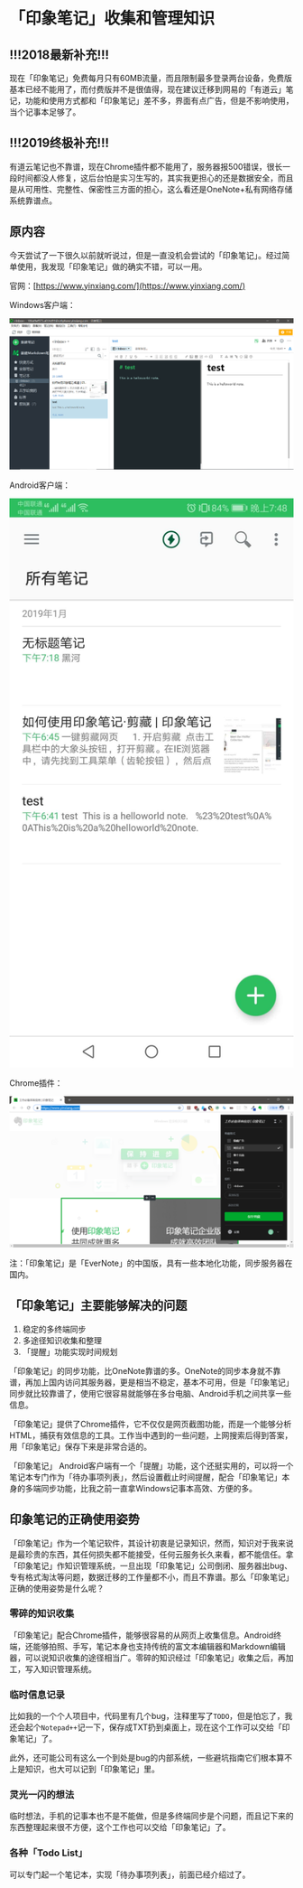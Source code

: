 # 「印象笔记」收集和管理知识

## !!!2018最新补充!!!

现在「印象笔记」免费每月只有60MB流量，而且限制最多登录两台设备，免费版基本已经不能用了，而付费版并不是很值得，现在建议迁移到网易的「有道云」笔记，功能和使用方式都和「印象笔记」差不多，界面有点广告，但是不影响使用，当个记事本足够了。

## !!!2019终极补充!!!

有道云笔记也不靠谱，现在Chrome插件都不能用了，服务器报500错误，很长一段时间都没人修复，这后台怕是实习生写的，其实我更担心的还是数据安全，而且是从可用性、完整性、保密性三方面的担心，这么看还是OneNote+私有网络存储系统靠谱点。

## 原内容

今天尝试了一下很久以前就听说过，但是一直没机会尝试的「印象笔记」。经过简单使用，我发现「印象笔记」做的确实不错，可以一用。

官网：[https://www.yinxiang.com/](https://www.yinxiang.com/)

Windows客户端：

![](res/1.png)

Android客户端：

![](res/2.jpg)

Chrome插件：

![](res/3.png)

注：「印象笔记」是「EverNote」的中国版，具有一些本地化功能，同步服务器在国内。

## 「印象笔记」主要能够解决的问题

1. 稳定的多终端同步
2. 多途径知识收集和整理
3. 「提醒」功能实现时间规划

「印象笔记」的同步功能，比OneNote靠谱的多。OneNote的同步本身就不靠谱，再加上国内访问其服务器，更是相当不稳定，基本不可用，但是「印象笔记」同步就比较靠谱了，使用它很容易就能够在多台电脑、Android手机之间共享一些信息。

「印象笔记」提供了Chrome插件，它不仅仅是网页截图功能，而是一个能够分析HTML，捕获有效信息的工具。工作当中遇到的一些问题，上网搜索后得到答案，用「印象笔记」保存下来是非常合适的。

「印象笔记」 Android客户端有一个「提醒」功能，这个还挺实用的，可以将一个笔记本专门作为「待办事项列表」，然后设置截止时间提醒，配合「印象笔记」本身的多端同步功能，比我之前一直拿Windows记事本高效、方便的多。

## 印象笔记的正确使用姿势

「印象笔记」作为一个笔记软件，其设计初衷是记录知识，然而，知识对于我来说是最珍贵的东西，其任何损失都不能接受，任何云服务长久来看，都不能信任。拿「印象笔记」作知识管理系统，一旦出现「印象笔记」公司倒闭、服务器出bug、专有格式淘汰等问题，数据迁移的工作量都不小，而且不靠谱。那么「印象笔记」正确的使用姿势是什么呢？

### 零碎的知识收集

「印象笔记」配合Chrome插件，能够很容易的从网页上收集信息。Android终端，还能够拍照、手写，笔记本身也支持传统的富文本编辑器和Markdown编辑器，可以说知识收集的途径相当广。零碎的知识经过「印象笔记」收集之后，再加工，写入知识管理系统。

### 临时信息记录

比如我的一个个人项目中，代码里有几个bug，注释里写了`TODO`，但是怕忘了，我还会起个`Notepad++`记一下，保存成TXT扔到桌面上，现在这个工作可以交给「印象笔记」了。

此外，还可能公司有这么一个到处是bug的内部系统，一些避坑指南它们根本算不上是知识，也大可以记到「印象笔记」里。

### 灵光一闪的想法

临时想法，手机的记事本也不是不能做，但是多终端同步是个问题，而且记下来的东西整理起来很不方便，这个工作也可以交给「印象笔记」了。

### 各种「Todo List」

可以专门起一个笔记本，实现「待办事项列表」，前面已经介绍过了。

